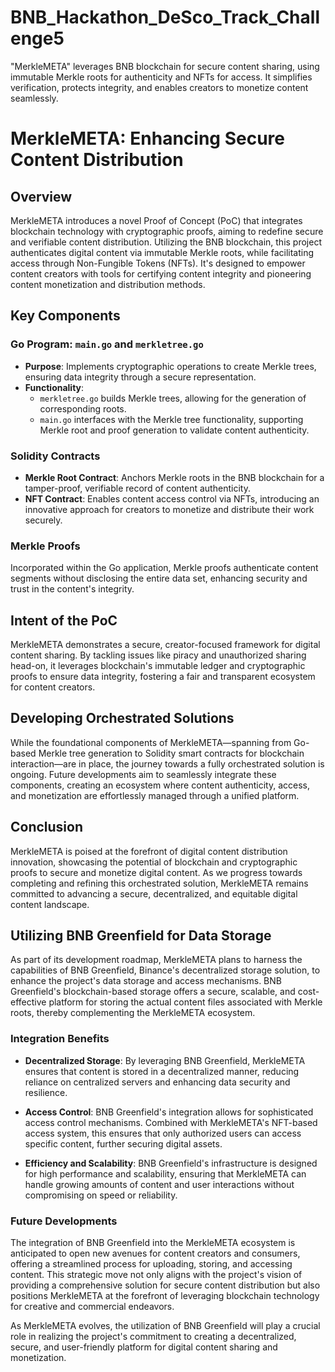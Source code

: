 # BNB_Hackathon_DeSco_Track_Challenge5
"MerkleMETA" leverages BNB blockchain for secure content sharing, using immutable Merkle roots for authenticity and NFTs for access. It simplifies verification, protects integrity, and enables creators to monetize content seamlessly.

# MerkleMETA: Enhancing Secure Content Distribution

## Overview
MerkleMETA introduces a novel Proof of Concept (PoC) that integrates blockchain technology with cryptographic proofs, aiming to redefine secure and verifiable content distribution. Utilizing the BNB blockchain, this project authenticates digital content via immutable Merkle roots, while facilitating access through Non-Fungible Tokens (NFTs). It's designed to empower content creators with tools for certifying content integrity and pioneering content monetization and distribution methods.

## Key Components

### Go Program: `main.go` and `merkletree.go`
- **Purpose**: Implements cryptographic operations to create Merkle trees, ensuring data integrity through a secure representation.
- **Functionality**: 
  - `merkletree.go` builds Merkle trees, allowing for the generation of corresponding roots.
  - `main.go` interfaces with the Merkle tree functionality, supporting Merkle root and proof generation to validate content authenticity.

### Solidity Contracts
- **Merkle Root Contract**: Anchors Merkle roots in the BNB blockchain for a tamper-proof, verifiable record of content authenticity.
- **NFT Contract**: Enables content access control via NFTs, introducing an innovative approach for creators to monetize and distribute their work securely.

### Merkle Proofs
Incorporated within the Go application, Merkle proofs authenticate content segments without disclosing the entire data set, enhancing security and trust in the content's integrity.

## Intent of the PoC
MerkleMETA demonstrates a secure, creator-focused framework for digital content sharing. By tackling issues like piracy and unauthorized sharing head-on, it leverages blockchain's immutable ledger and cryptographic proofs to ensure data integrity, fostering a fair and transparent ecosystem for content creators.

## Developing Orchestrated Solutions
While the foundational components of MerkleMETA—spanning from Go-based Merkle tree generation to Solidity smart contracts for blockchain interaction—are in place, the journey towards a fully orchestrated solution is ongoing. Future developments aim to seamlessly integrate these components, creating an ecosystem where content authenticity, access, and monetization are effortlessly managed through a unified platform.

## Conclusion
MerkleMETA is poised at the forefront of digital content distribution innovation, showcasing the potential of blockchain and cryptographic proofs to secure and monetize digital content. As we progress towards completing and refining this orchestrated solution, MerkleMETA remains committed to advancing a secure, decentralized, and equitable digital content landscape.

## Utilizing BNB Greenfield for Data Storage

As part of its development roadmap, MerkleMETA plans to harness the capabilities of BNB Greenfield, Binance's decentralized storage solution, to enhance the project's data storage and access mechanisms. BNB Greenfield's blockchain-based storage offers a secure, scalable, and cost-effective platform for storing the actual content files associated with Merkle roots, thereby complementing the MerkleMETA ecosystem.

### Integration Benefits

- **Decentralized Storage**: By leveraging BNB Greenfield, MerkleMETA ensures that content is stored in a decentralized manner, reducing reliance on centralized servers and enhancing data security and resilience.
  
- **Access Control**: BNB Greenfield's integration allows for sophisticated access control mechanisms. Combined with MerkleMETA's NFT-based access system, this ensures that only authorized users can access specific content, further securing digital assets.
  
- **Efficiency and Scalability**: BNB Greenfield's infrastructure is designed for high performance and scalability, ensuring that MerkleMETA can handle growing amounts of content and user interactions without compromising on speed or reliability.

### Future Developments

The integration of BNB Greenfield into the MerkleMETA ecosystem is anticipated to open new avenues for content creators and consumers, offering a streamlined process for uploading, storing, and accessing content. This strategic move not only aligns with the project's vision of providing a comprehensive solution for secure content distribution but also positions MerkleMETA at the forefront of leveraging blockchain technology for creative and commercial endeavors.

As MerkleMETA evolves, the utilization of BNB Greenfield will play a crucial role in realizing the project's commitment to creating a decentralized, secure, and user-friendly platform for digital content sharing and monetization.
